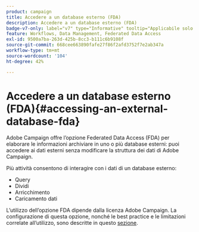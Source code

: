 ```yaml
---
product: campaign
title: Accedere a un database esterno (FDA)
description: Accedere a un database esterno (FDA)
badge-v7-only: label="v7" type="Informative" tooltip="Applicabile solo a Campaign Classic v7"
feature: Workflows, Data Management, Federated Data Access
exl-id: 9500a7ba-263d-425b-8cc3-b111c6b9108f
source-git-commit: 668cee663890fafe27f86f2afd3752f7e2ab347a
workflow-type: tm+mt
source-wordcount: '104'
ht-degree: 42%

---
```


# Accedere a un database esterno (FDA){#accessing-an-external-database-fda}



Adobe Campaign offre l’opzione Federated Data Access (FDA) per elaborare le informazioni archiviare in uno o più database esterni: puoi accedere ai dati esterni senza modificare la struttura dei dati di Adobe Campaign.

Più attività consentono di interagire con i dati di un database esterno:

* Query
* Dividi
* Arricchimento
* Caricamento dati

L’utilizzo dell’opzione FDA dipende dalla licenza Adobe Campaign. La configurazione di questa opzione, nonché le best practice e le limitazioni correlate all’utilizzo, sono descritte in questo [sezione](../../installation/using/about-fda.md).
